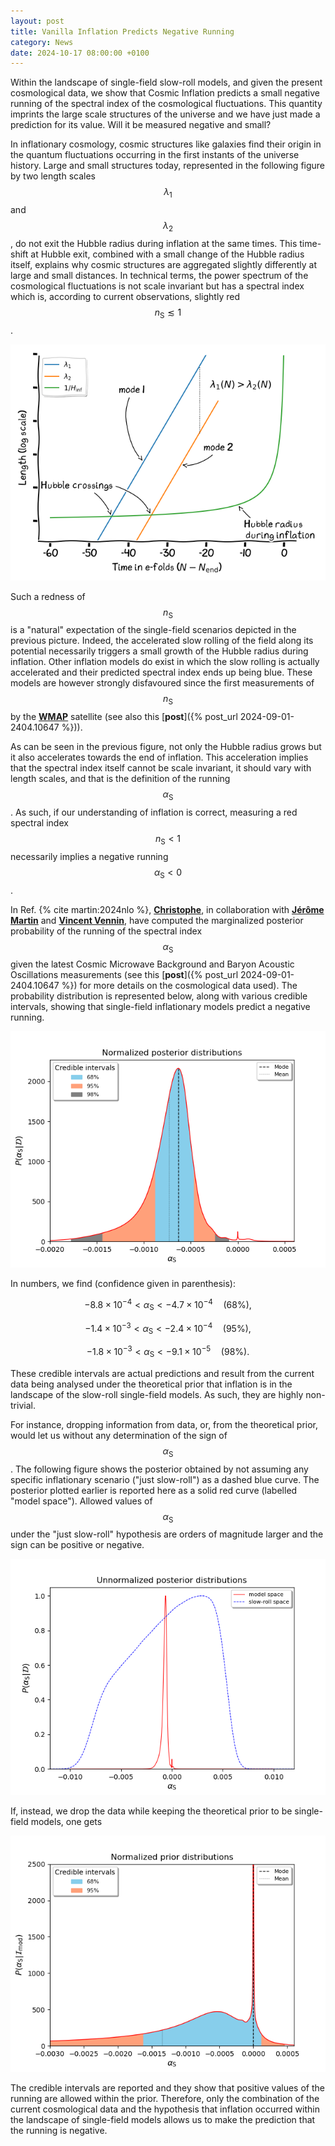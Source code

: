 ```yaml
---
layout: post
title: Vanilla Inflation Predicts Negative Running
category: News
date: 2024-10-17 08:00:00 +0100
---
```


Within the landscape of single-field slow-roll models, and given the
present cosmological data, we show that Cosmic Inflation predicts a
small negative running of the spectral index of the cosmological
fluctuations. This quantity imprints the large scale structures of the
universe and we have just made a prediction for its value. Will it be
measured negative and small?



In inflationary cosmology, cosmic structures like galaxies find their
origin in the quantum fluctuations occurring in the first instants of
the universe history. Large and small structures today, represented in
the following figure by two length scales $$\lambda_1$$ and
$$\lambda_2$$, do not exit the Hubble radius during inflation at the
same times. This time-shift at Hubble exit, combined with a small
change of the Hubble radius itself, explains why cosmic structures are
aggregated slightly differently at large and small distances. In
technical terms, the power spectrum of the cosmological fluctuations
is not scale invariant but has a spectral index which is, according to
current observations, slightly red $$n_\mathrm{S} \lesssim 1$$.

![sketch](/assets/images/2404.15089/infsketch.png)

Such a redness of $$n_\mathrm{S}$$ is a "natural" expectation of the
single-field scenarios depicted in the previous picture. Indeed, the
accelerated slow rolling of the field along its potential necessarily
triggers a small growth of the Hubble radius during inflation. Other
inflation models do exist in which the slow rolling is actually
accelerated and their predicted spectral index ends up being
blue. These models are however strongly disfavoured since the first
measurements of $$n_\mathrm{S}$$ by the
[**WMAP**](https://en.wikipedia.org/wiki/Wilkinson_Microwave_Anisotropy_Probe)
satellite (see also this [**post**]({% post_url 2024-09-01-2404.10647
%})).

As can be seen in the previous figure, not only the Hubble radius
grows but it also accelerates towards the end of inflation. This
acceleration implies that the spectral index itself cannot be scale
invariant, it should vary with length scales, and that is the
definition of the running $$\alpha_\mathrm{S}$$. As such, if our
understanding of inflation is correct, measuring a red spectral index
$$n_\mathrm{S} < 1$$ necessarily implies a negative running
$$\alpha_\mathrm{S} < 0$$.


In Ref. {% cite martin:2024nlo %}, [**Christophe**](/member/chris), in
collaboration with [**Jérôme Martin**](https://www.iap.fr) and
[**Vincent
Vennin**](https://www.lpens.ens.psl.eu/vincent-vennin/?lang=en), have
computed the marginalized posterior probability of the running of the
spectral index $$\alpha_\mathrm{S}$$ given the latest Cosmic Microwave
Background and Baryon Acoustic Oscillations measurements (see this
[**post**]({% post_url 2024-09-01-2404.10647 %}) for more details on
the cosmological data used). The probability distribution is
represented below, along with various credible intervals, showing that
single-field inflationary models predict a negative running.

![alphapost](/assets/images/2404.15089/running_posterior.png)

In numbers, we find (confidence given in parenthesis):

$$ -8.8 \times 10^{-4}   <  \alpha_\mathrm{S} < -4.7 \times 10^{-4} \quad (68\%), $$

$$ -1.4 \times 10^{-3} < \alpha_\mathrm{S} < -2.4 \times 10^{-4} \quad (95\%), $$

$$ -1.8 \times 10^{-3} < \alpha_\mathrm{S} < -9.1 \times 10^{-5} \quad (98\%). $$

These credible intervals are actual predictions and result from the
current data being analysed under the theoretical prior that inflation
is in the landscape of the slow-roll single-field models. As such,
they are highly non-trivial.

For instance, dropping information from data, or, from the theoretical
prior, would let us without any determination of the sign of
$$\alpha_\mathrm{S}$$. The following figure shows the posterior
obtained by not assuming any specific inflationary scenario ("just
slow-roll") as a dashed blue curve. The posterior plotted earlier is
reported here as a solid red curve (labelled "model space"). Allowed
values of $$\alpha_\mathrm{S}$$ under the "just slow-roll" hypothesis
are orders of magnitude larger and the sign can be positive or
negative.

![onlysr](/assets/images/2404.15089/compslowpost.png)

If, instead, we drop the data while keeping the theoretical prior to be
single-field models, one gets

![alphaprior](/assets/images/2404.15089/running_priors.png)

The credible intervals are reported and they show that positive values
of the running are allowed within the prior. Therefore, only the
combination of the current cosmological data and the hypothesis that
inflation occurred within the landscape of single-field models allows
us to make the prediction that the running is negative.
